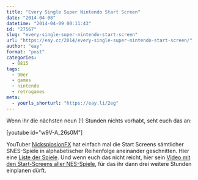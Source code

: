 ```yaml
---
title: "Every Single Super Nintendo Start Screen"
date: "2014-04-08"
datetime: "2014-04-09 00:11:43"
id: "27567"
slug: "every-single-super-nintendo-start-screen"
url: "https://eay.cc/2014/every-single-super-nintendo-start-screen/"
author: "eay"
format: "post"
categories:
  - 0815
tags:
  - 90er
  - games
  - nintendo
  - retrogames
meta:
  - yourls_shorturl: "https://eay.li/2eg"
---
```


Wenn ihr die nächsten neun (!) Stunden nichts vorhabt, seht euch das an:

\[youtube id="w9V-A\_26s0M"\]

YouTuber [NicksplosionFX](https://www.youtube.com/user/NicksplosionFX) hat einfach mal die Start Screens sämtlicher SNES-Spiele in alphabetischer Reihenfolge aneinander geschnitten. Hier eine [Liste der Spiele](http://nicksplosionfx.tumblr.com/post/81346706208/super-press-start-game-list). Und wenn euch das nicht reicht, hier sein [Video mit den Start-Screens aller NES-Spiele](https://www.youtube.com/watch?v=iOvaSOFLtJU), für das ihr dann drei weitere Stunden einplanen dürft.
